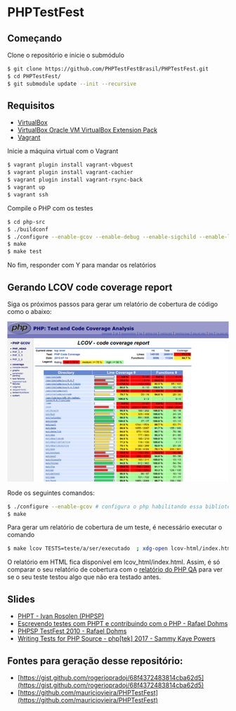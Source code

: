 PHPTestFest
===========

## Começando

Clone o repositório e inicie o submódulo

```bash
$ git clone https://github.com/PHPTestFestBrasil/PHPTestFest.git
$ cd PHPTestFest/
$ git submodule update --init --recursive
```

## Requisitos
 - [VirtualBox](https://www.virtualbox.org/wiki/Downloads)
 - [VirtualBox Oracle VM VirtualBox Extension Pack](https://www.virtualbox.org/wiki/Downloads)
 - [Vagrant](http://www.vagrantup.com/downloads.html)

Inicie a máquina virtual com o Vagrant

```bash
$ vagrant plugin install vagrant-vbguest
$ vagrant plugin install vagrant-cachier
$ vagrant plugin install vagrant-rsync-back
$ vagrant up
$ vagrant ssh
```

Compile o PHP com os testes

```bash
$ cd php-src
$ ./buildconf
$ ./configure --enable-gcov --enable-debug --enable-sigchild --enable-libgcc --with-openssl --with-kerberos --with-pcre-regex --enable-bcmath --with-bz2 --enable-calendar --with-curl --with-enchant --enable-exif --enable-ftp --with-gd --enable-gd-jis-conv --with-gettext --with-mhash --with-kerberos --with-imap-ssl --enable-intl --enable-mbstring --with-libmbfl --with-onig --with-pspell --with-recode --with-mm --enable-shmop --with-snmp --enable-soap --enable-sockets --enable-sysvsem --enable-wddx --with-xmlrpc --with-xsl --enable-zip --with-zlib --with-readline
$ make
$ make test
```

No fim, responder com Y para mandar os relatórios

## Gerando LCOV code coverage report

Siga os próximos passos para gerar um relatório de cobertura de código como o 
abaixo:

![](lcov_report.png)

Rode os seguintes comandos:

```bash
$ ./configure --enable-gcov # configura o php habilitando essa biblioteca 
$ make
```

Para gerar um relatório de cobertura de um teste, é necessário executar o comando

```bash
$ make lcov TESTS=teste/a/ser/executado  ; xdg-open lcov-html/index.html
```

O relatório em HTML fica disponível em lcov_html/index.html. Assim, é só comparar
o seu relatório de cobertura com o [relatório do PHP QA](http://gcov.php.net/PHP_HEAD/lcov_html/index.php)
para ver se o seu teste testou algo que não era testado antes.

## Slides

 - [PHPT - Ivan Rosolen (PHPSP)](http://pt.slideshare.net/ivanrosolen/phpt-13829359)
 - [Escrevendo testes com PHPT e contribuindo com o PHP - Rafael Dohms](http://blog.doh.ms/2009/08/19/escrevendo-testes-com-phpt/?lang=pt-br)
 - [PHPSP TestFest 2010 - Rafael Dohms](http://pt.slideshare.net/rdohms/phpsp-testfest-2010)
 - [Writing Tests for PHP Source - php[tek] 2017 - Sammy Kaye Powers](https://speakerdeck.com/sammyk/writing-tests-for-php-source-php-tek-2017)
 
## Fontes para geração desse repositório:

 - [https://gist.github.com/rogeriopradoj/68f4372483814cba62d5](https://gist.github.com/rogeriopradoj/68f4372483814cba62d5)
 - [https://github.com/mauriciovieira/PHPTestFest](https://github.com/mauriciovieira/PHPTestFest)





